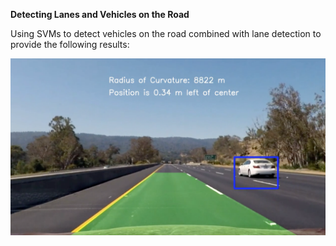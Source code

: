 **Detecting Lanes and Vehicles on the Road** 

Using SVMs to detect vehicles on the road combined with lane detection to provide the following results:

![VehicleDetection](result.png)